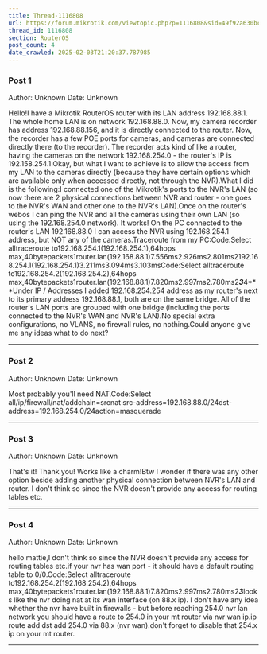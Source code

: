 ```yaml
---
title: Thread-1116808
url: https://forum.mikrotik.com/viewtopic.php?p=1116808&sid=49f92a630bc7970d8ca50523be880e8f#p1116808
thread_id: 1116808
section: RouterOS
post_count: 4
date_crawled: 2025-02-03T21:20:37.787985
---
```


### Post 1
Author: Unknown
Date: Unknown

Hello!I have a Mikrotik RouterOS router with its LAN address 192.168.88.1. The whole home LAN is on network 192.168.88.0. Now, my camera recorder has address 192.168.88.156, and it is directly connected to the router. Now, the recorder has a few POE ports for cameras, and cameras are connected directly there (to the recorder). The recorder acts kind of like a router, having the cameras on the network 192.168.254.0 - the router's IP is 192.158.254.1.Okay, but what I want to achieve is to allow the access from my LAN to the cameras directly (because they have certain options which are available only when accessed directly, not through the NVR).What I did is the following:I connected one of the Mikrotik's ports to the NVR's LAN (so now there are 2 physical connections between NVR and router - one goes to the NVR's WAN and other one to the NVR's LAN).Once on the router's webos I can ping the NVR and all the cameras using their own LAN (so using the 192.168.254.0 network). It works! On the PC connected to the router's LAN 192.168.88.0 I can access the NVR using 192.168.254.1 address, but NOT any of the cameras.Traceroute from my PC:Code:Select alltraceroute to192.168.254.1(192.168.254.1),64hops max,40bytepackets1router.lan(192.168.88.1)7.556ms2.926ms2.801ms2192.168.254.1(192.168.254.1)3.211ms3.094ms3.103msCode:Select alltraceroute to192.168.254.2(192.168.254.2),64hops max,40bytepackets1router.lan(192.168.88.1)7.820ms2.997ms2.780ms2***3***4***Under IP / Addresses I added 192.168.254.254 address as my router's next to its primary address 192.168.88.1, both are on the same bridge. All of the router's LAN ports are grouped with one bridge (including the ports connected to the NVR's WAN and NVR's LAN).No special extra configurations, no VLANS, no firewall rules, no nothing.Could anyone give me any ideas what to do next?

---
### Post 2
Author: Unknown
Date: Unknown

Most probably you'll need NAT.Code:Select all/ip/firewall/nat/addchain=srcnat src-address=192.168.88.0/24dst-address=192.168.254.0/24action=masquerade

---
### Post 3
Author: Unknown
Date: Unknown

That's it! Thank you! Works like a charm!Btw I wonder if there was any other option beside adding another physical connection between NVR's LAN and router. I don't think so since the NVR doesn't provide any access for routing tables etc.

---
### Post 4
Author: Unknown
Date: Unknown

hello mattie,I don't think so since the NVR doesn't provide any access for routing tables etc.if your nvr has wan port - it should have a default routing table to 0/0.Code:Select alltraceroute to192.168.254.2(192.168.254.2),64hops max,40bytepackets1router.lan(192.168.88.1)7.820ms2.997ms2.780ms2***3***looks like the nvr doing nat at its wan interface (on 88.x ip). I don't have any idea whether the nvr have built in firewalls - but before reaching 254.0 nvr lan network you should have a route to 254.0 in your mt router via nvr wan ip.ip route add dst add 254.0 via 88.x (nvr wan).don't forget to disable that 254.x ip on your mt router.

---
